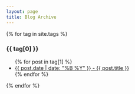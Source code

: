```yaml
---
layout: page
title: Blog Archive
---
```


{% for tag in site.tags %}
  <h3>{{ tag[0] }}</h3>
  <ul>
    {% for post in tag[1] %}
      <li><a href="{{ post.url }}/blog">{{ post.date | date: "%B %Y" }} - {{ post.title }}</a></li>
    {% endfor %}
  </ul>
{% endfor %}